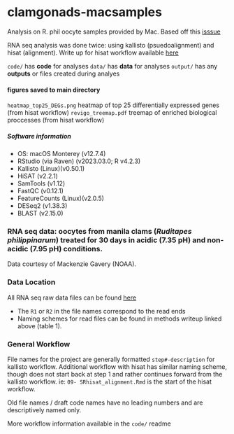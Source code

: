 # clamgonads-macsamples
Analysis on R. phil oocyte samples provided by Mac. Based off this [isssue](https://github.com/RobertsLab/resources/issues/1748) 

RNA seq analysis was done twice: using kallisto (psuedoalignment) and hisat (alignment). Write up for hisat workflow available [here](https://docs.google.com/document/d/1Wl4HJ-lTvfE3y78bi91uiyYkhRKSX6DyiGEy7Xikf8g/edit?usp=sharing) 

`code/` has **code** for analyses
`data/` has **data** for analyses
`output/` has any **outputs** or files created during analyes

#### figures saved to main directory
`heatmap_top25_DEGs.png` heatmap of top 25 differentially expressed genes (from hisat workflow)
`revigo_treemap.pdf` treemap of enriched biological proccesses (from hisat workflow)

##### Software information
- OS: macOS Monterey (v12.7.4)
- RStudio (via Raven) (v2023.03.0; R v4.2.3)
- Kallisto (Linux)(v0.50.1)
- HiSAT (v2.2.1)
- SamTools (v1.12)
- FastQC (v0.12.1)
- FeatureCounts (Linux)(v2.0.5)
- DESeq2 (v1.38.3)
- BLAST (v2.15.0) 

### RNA seq data: oocytes from manila clams (_Ruditapes philippinarum_) treated for 30 days in acidic (7.35 pH) and non-acidic (7.95 pH) conditions.

 Data courtesy of Mackenzie Gavery (NOAA). 

### Data Location
All RNA seq raw data files can be found [here](https://gannet.fish.washington.edu/mewing0/Man_clam_raw/)

  - The `R1` or `R2` in the file names correspond to the read ends
  - Naming schemes for read files can be found in methods writeup linked above (table 1).

### General Workflow
File names for the project are generally formatted `step#-description` for kallisto workflow. Additional workflow with hisat has similar naming scheme, though does not start back at step 1 and rather continues forward from the kallisto workflow. ie: `09- SRhisat_alignment.Rmd` is the start of the hisat workflow.

Old file names / draft code names have no leading numbers and are descriptively named only.

More workflow information available in the `code/` readme
